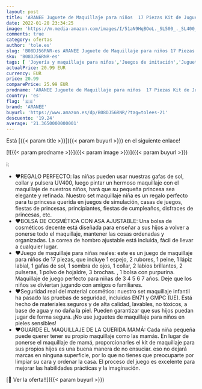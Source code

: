 ```yaml
---
layout: post
title: 'ARANEE Juguete de Maquillaje para niños  17 Piezas Kit de Juguete de Maquillaje Lavable con Bolsa De Cosméticos para Juegos  Fiesta De Cumpleaños De Navidad'
date: 2022-01-20 23:34:25
image: 'https://m.media-amazon.com/images/I/51aN9HqBOoL._SL500_._SL400_.jpg'
comments: true
category: ofertas
author: 'tole.es'
slug: 'B08DJ56RNR-es ARANEE Juguete de Maquillaje para niños 17 Piezas Kit de...'
sku: 'B08DJ56RNR-es'
tags: [ 'Joyería y maquillaje para niños','Juegos de imitación','Juguetes','Juguetes y juegos','Maquillaje para niños','aranee','navidad', ]
actualPrice: 20.99 EUR
currency: EUR
price: 20.99
comparePrice: 25.99 EUR
prodname: 'ARANEE Juguete de Maquillaje para niños  17 Piezas Kit de Juguete de Maquillaje Lavable con Bolsa De Cosméticos para Juegos  Fiesta De Cumpleaños De Navidad'
country: 'es'
flag: '🇪🇸'
brand: 'ARANEE'
buyurl: 'https://www.amazon.es/dp/B08DJ56RNR/?tag=tolees-21'
descuento: '19.24'
average: '21.3650000000001'
---
```


Está [{{< param title >}}]({{< param buyurl >}}) en el siguiente enlace!

[![{{< param prodname >}}]({{< param image >}})]({{< param buyurl >}})

ℹ️:

- ❤REGALO PERFECTO: las niñas pueden usar nuestras gafas de sol, collar y pulsera UV400, luego pintar un hermoso maquillaje con el maquillaje de nuestros niños, hará que su pequeña princesa sea elegante y refinada. Nuestro set maquillaje niña es un regalo perfecto para tu princesa querida en juegos de simulación, casas de juegos, fiestas de princesas, principiantes, fiestas de cumpleaños, disfraces de princesas, etc.
- ❤BOLSA DE COSMÉTICA CON ASA AJUSTABLE: Una bolsa de cosméticos decente está diseñada para enseñar a sus hijos a volver a ponerse todo el maquillaje, mantener las cosas ordenadas y organizadas. La correa de hombro ajustable está incluida, fácil de llevar a cualquier lugar.
- ❤Juego de maquillaje para niñas reales: este es un juego de maquillaje para niños de 17 piezas, que incluye 1 espejo, 2 rubores, 1 peine, 1 lápiz labial, 1 gafas de sol, 1 sombra de ojos, 1 collar, 2 labios brillantes, 2 pulseras, 1 polvo de hojaldre, 3 brochas. , 1 bolsa con purpurina. Maquillaje de juego perfecto para niñas de 3 4 5 6 7 años. Deje que los niños se diviertan jugando con amigos o familiares.
- ❤Seguridad real del material cosmético: nuestro set maquillaje infantil ha pasado las pruebas de seguridad, incluidas EN71 y GMPC (UE). Está hecho de materiales seguros y de alta calidad, lavables, no tóxicos, a base de agua y no daña la piel. Pueden garantizar que sus hijos puedan jugar de forma segura. ¡No use juguetes de maquillaje para niños en pieles sensibles!
- ❤GUARDE EL MAQUILLAJE DE LA QUERIDA MAMÁ: Cada niña pequeña puede querer tener su propio maquillaje como las mamás. En lugar de ponerse el maquillaje de mamá, proporcionarles el kit de maquillaje para sus propios hijos es una buena manera de no ensuciar. eso no dejará marcas en ninguna superficie, por lo que no tienes que preocuparte por limpiar su cara y ordenar la casa. El proceso del juego es excelente para mejorar las habilidades prácticas y la imaginación.

[🛒 Ver la oferta!!]({{< param buyurl >}})

